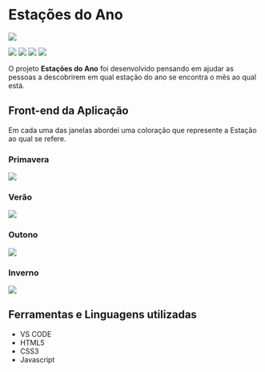 
# Estações do Ano
![](https://partilhasens.files.wordpress.com/2019/02/4estacoes.jpg?w=700)

![](https://img.shields.io/github/languages/count/Nathan-Andrade/estacoes-do-ano-no-javascript) ![](https://img.shields.io/github/languages/top/Nathan-Andrade/estacoes-do-ano-no-javascript) ![](https://img.shields.io/github/last-commit/Nathan-Andrade/estacoes-do-ano-no-javascript) ![](https://img.shields.io/github/repo-size/Nathan-Andrade/estacoes-do-ano-no-javascript)

O projeto **Estações do Ano** foi desenvolvido pensando em ajudar as pessoas a descobrirem em qual estação do ano se encontra o mês ao qual está.

## Front-end da Aplicação
Em cada uma das janelas abordei uma coloração que represente a Estação ao qual se refere.

### Primavera
![](https://github.com/Nathan-Andrade/estacoes-do-ano-no-javascript/blob/master/github/primavera.PNG?raw=true)

### Verão
![](https://github.com/Nathan-Andrade/estacoes-do-ano-no-javascript/blob/master/github/ver%C3%A3o.PNG?raw=true)

### Outono
![](https://github.com/Nathan-Andrade/estacoes-do-ano-no-javascript/blob/master/github/outono.PNG?raw=true)

### Inverno
![](https://github.com/Nathan-Andrade/estacoes-do-ano-no-javascript/blob/master/github/inverno.PNG?raw=true)

## Ferramentas e Linguagens utilizadas
- VS CODE
- HTML5
- CSS3
- Javascript
